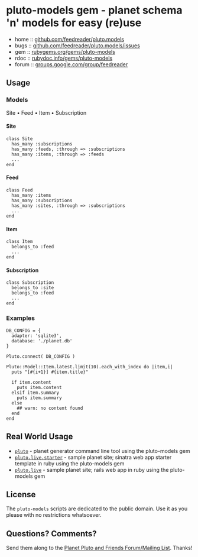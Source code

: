 # pluto-models gem - planet schema 'n' models for easy (re)use

* home  :: [github.com/feedreader/pluto.models](https://github.com/feedreader/pluto.models)
* bugs  :: [github.com/feedreader/pluto.models/issues](https://github.com/feedreader/pluto.models/issues)
* gem   :: [rubygems.org/gems/pluto-models](https://rubygems.org/gems/pluto-models)
* rdoc  :: [rubydoc.info/gems/pluto-models](http://rubydoc.info/gems/pluto-models)
* forum :: [groups.google.com/group/feedreader](http://groups.google.com/group/feedreader)



## Usage

### Models

Site • Feed • Item • Subscription

#### Site

~~~
class Site
  has_many :subscriptions
  has_many :feeds, :through => :subscriptions
  has_many :items, :through => :feeds
  ...
end 
~~~

#### Feed

~~~
class Feed
  has_many :items
  has_many :subscriptions
  has_many :sites, :through => :subscriptions
  ...
end
~~~

#### Item

~~~
class Item
  belongs_to :feed
  ...
end
~~~

#### Subscription

~~~
class Subscription
  belongs_to :site
  belongs_to :feed
  ...
end
~~~



### Examples

~~~
DB_CONFIG = {
  adapter: 'sqlite3',
  database: './planet.db'
}

Pluto.connect( DB_CONFIG )

Pluto::Model::Item.latest.limit(10).each_with_index do |item,i|
  puts "[#{i+1}] #{item.title}"

  if item.content
    puts item.content
  elsif item.summary
    puts item.summary
  else
    ## warn: no content found
  end
end
~~~



## Real World Usage

- [`pluto`](https://github.com/feedreader/pluto) - planet generator command line tool using the pluto-models gem
- [`pluto.live.starter`](https://github.com/feedreader/pluto.live.starter) - sample planet site; sinatra web app starter template in ruby using the pluto-models gem
- [`pluto.live`](https://github.com/feedreader/pluto.live) - sample planet site; rails web app in ruby using the pluto-models gem



## License

The `pluto-models` scripts are dedicated to the public domain.
Use it as you please with no restrictions whatsoever.

## Questions? Comments?

Send them along to the [Planet Pluto and Friends Forum/Mailing List](http://groups.google.com/group/feedreader).
Thanks!
